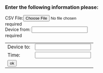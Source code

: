 

<html>

  <script src="https://ajax.googleapis.com/ajax/libs/angularjs/1.6.4/angular.min.js"></script> 
<script>
  function validateForm() {
    var csv = document.forms["myForm"]["csv"].value;
     
     
} 
  </script>
  
<body  ng-app="">  
 

<h3>Enter the following information please:</h3>

<form name="myForm">
  <table>
  <tr>
    CSV File:<input type="file" id="csv" onchange="" ng-model="csv" required/>
    <div id="csvError" ng-show="myForm.csv.$invalid">required</div>
  </tr>
  <tr>
    Device from: <input type="text" name="from" ng-model="from" required>
    <div id="fromError" ng-show="myForm.from.$invalid">required</div>
  </tr>
    <tr><td>Device to: </td><td><input type="text" name="to"></td></tr>
    <tr><td>Time: </td><td><input type="text" name="time"></td></tr>
  
  <tr><td colspan="2"><input type="button" onclick="validateForm()" value="ok" /></td></tr>
  
  </table>
  
</form>
</body>
</html>

